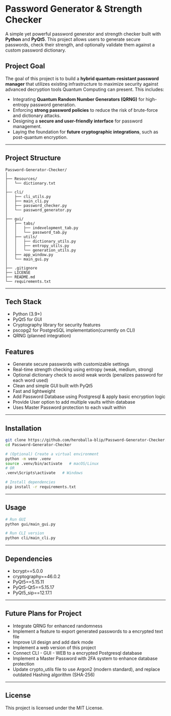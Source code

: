 # Password Generator & Strength Checker

A simple yet powerful password generator and strength checker built with **Python** and **PyQt5**.
This project allows users to generate secure passwords, check their strength, and optionally validate them against a custom password dictionary.

## Project Goal

The goal of this project is to build a **hybrid quantum-resistant password manager** that utilizes existing infrastructure to maximize security against advanced decryption tools Quantum Computing can present.
This includes:
- Integrating **Quantum Random Number Generators (QRNG)** for high-entropy password generation.
- Enforcing **strong password policies** to reduce the risk of brute-force and dictionary attacks.
- Designing a **secure and user-friendly interface** for password management.
- Laying the foundation for **future cryptographic integrations**, such as post-quantum encryption.

---

## Project Structure

```
Password-Generator-Checker/
│
├── Resources/
│   └── dictionary.txt
│
├── cli/
│   ├── cli_utils.py
│   ├── main_cli.py
│   ├── password_checker.py
│   └── password_generator.py
│
├── gui/
│   ├── tabs/
│   │   ├── indevelopment_tab.py
│   │   └── password_tab.py
│   ├── utils/
│   │   ├── dictionary_utils.py
│   │   ├── entropy_utils.py
│   │   └── generation_utils.py
│   ├── app_window.py
│   └── main_gui.py
│
├── .gitignore
├── LICENSE
├── README.md
└── requirements.txt
```

---

## Tech Stack
- Python (3.9+)
- PyQt5 for GUI
- Cryptography library for security features
- pscopg2 for PostgreSQL implementation(currently on CLI)
- QRNG (planned integration)

## Features

- Generate secure passwords with customizable settings
- Real-time strength checking using entropy (weak, medium, strong)
- Optional dictionary check to avoid weak words (penalizes password for each word used)
- Clean and simple GUI built with PyQt5
- Fast and lightweight
- Add Password Database using Postgresql & apply basic encryption logic
- Provide User option to add multiple vaults within database 
- Uses Master Password protection to each vault within

---

## Installation

```bash
git clone https://github.com/heroballa-blip/Password-Generator-Checker.git
cd Password-Generator-Checker

# (Optional) Create a virtual environment
python -m venv .venv
source .venv/bin/activate   # macOS/Linux
# OR
.venv\Scripts\activate   # Windows

# Install dependencies
pip install -r requirements.txt
```

---

## Usage

```bash
# Run GUI
python gui/main_gui.py

# Run CLI version
python cli/main_cli.py
```

---

## Dependencies

- bcrypt==5.0.0
- cryptography==46.0.2
- PyQt5==5.15.11
- PyQt5-Qt5==5.15.17
- PyQt5_sip==12.17.1

---
## Future Plans for Project

- Integrate QRNG for enhanced randomness
- Implement a feature to export generated passwords to a encrypted text file
- Improve UI design and add dark mode
- Implement a web version of this project
- Connect CLI - GUI - WEB to a encrypted Postgresql database
- Implement a Master Password with 2FA system to enhance database protection
- Update crypto_utils file to use Argon2 (modern standard), and replace outdated Hashing algorithm (SHA-256)

---

## License

This project is licensed under the MIT License.